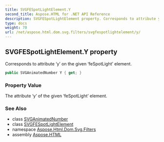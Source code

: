 ```yaml
---
title: SVGFESpotLightElement.Y
second_title: Aspose.HTML for .NET API Reference
description: SVGFESpotLightElement property. Corresponds to attribute y on the given feSpotLight element
type: docs
weight: 70
url: /net/aspose.html.dom.svg.filters/svgfespotlightelement/y/
---
```

## SVGFESpotLightElement.Y property

Corresponds to attribute ‘y’ on the given ‘feSpotLight’ element.

```csharp
public SVGAnimatedNumber Y { get; }
```

### Property Value

The attribute ‘y’ of the given ‘feSpotLight’ element.

### See Also

* class [SVGAnimatedNumber](../../../aspose.html.dom.svg.datatypes/svganimatednumber/)
* class [SVGFESpotLightElement](../)
* namespace [Aspose.Html.Dom.Svg.Filters](../../svgfespotlightelement/)
* assembly [Aspose.HTML](../../../)

